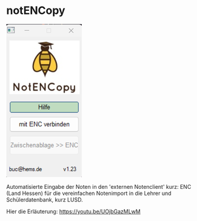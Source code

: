 # notENCopy

[![Screenshot](https://github.com/Buchhems/notENCopy/blob/main/screenshot.png "Screenshot")](https://hems.de)

Automatisierte Eingabe der Noten in den 'externen Notenclient' kurz: ENC (Land Hessen) für die vereinfachen Notenimport in die Lehrer und Schülerdatenbank, kurz LUSD.

Hier die Erläuterung:
https://youtu.be/UOjbGazMLwM
